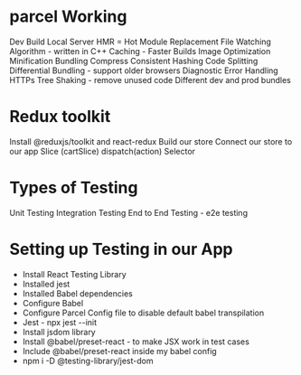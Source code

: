 # parcel Working
  Dev Build
  Local Server
  HMR = Hot Module Replacement
  File Watching Algorithm - written in C++
Caching - Faster Builds
Image Optimization
Minification
Bundling
Compress
Consistent Hashing
Code Splitting
Differential Bundling - support older browsers
Diagnostic
Error Handling
HTTPs
Tree Shaking - remove unused code
Different dev and prod bundles

# Redux toolkit
Install @reduxjs/toolkit and react-redux
Build our store
Connect our store to our app
Slice (cartSlice)
dispatch(action)
Selector

# Types of Testing
Unit Testing
Integration Testing
End to End Testing - e2e testing

# Setting up Testing in our App
   - Install React Testing Library
   - Installed jest
   - Installed Babel dependencies    
   - Configure Babel
   - Configure Parcel Config file to disable default babel transpilation
   - Jest - npx jest --init
   - Install jsdom library
   - Install @babel/preset-react - to make JSX work in test cases
   - Include @babel/preset-react inside my babel config
   - npm i -D @testing-library/jest-dom
